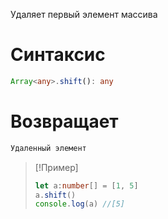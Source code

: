 Удаляет первый элемент массива
# Синтаксис
```ts
Array<any>.shift(): any
```
# Возвращает
```ts
Удаленный элемент
```

> [!Пример]
> ```ts
> let a:number[] = [1, 5]
> a.shift()
> console.log(a) //[5]
> ```